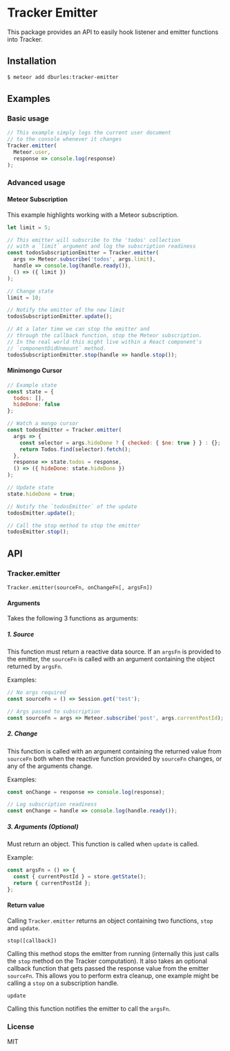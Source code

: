 # Tracker Emitter

This package provides an API to easily hook listener and emitter functions into Tracker.

## Installation

```sh
$ meteor add dburles:tracker-emitter
```

## Examples

### Basic usage

```js
// This example simply logs the current user document
// to the console whenever it changes
Tracker.emitter(
  Meteor.user,
  response => console.log(response)
);
```

### Advanced usage

#### Meteor Subscription

This example highlights working with a Meteor subscription.

```js
let limit = 5;

// This emitter will subscribe to the 'todos' collection
// with a `limit` argument and log the subscription readiness
const todosSubscriptionEmitter = Tracker.emitter(
  args => Meteor.subscribe('todos', args.limit),
  handle => console.log(handle.ready()),
  () => ({ limit })
);

// Change state
limit = 10;

// Notify the emitter of the new limit
todosSubscriptionEmitter.update();

// At a later time we can stop the emitter and
// through the callback function, stop the Meteor subscription.
// In the real world this might live within a React component's
// `componentDidUnmount` method.
todosSubscriptionEmitter.stop(handle => handle.stop());
```

#### Minimongo Cursor

```js
// Example state
const state = {
  todos: [],
  hideDone: false
};

// Watch a mongo cursor
const todosEmitter = Tracker.emitter(
  args => {
    const selector = args.hideDone ? { checked: { $ne: true } } : {};
    return Todos.find(selector).fetch();
  },
  response => state.todos = response,
  () => ({ hideDone: state.hideDone })
);

// Update state
state.hideDone = true;

// Notify the `todosEmitter` of the update
todosEmitter.update();

// Call the stop method to stop the emitter
todosEmitter.stop();
```

## API

### Tracker.emitter

```
Tracker.emitter(sourceFn, onChangeFn[, argsFn])
```

#### Arguments

Takes the following 3 functions as arguments:

##### 1. Source

This function must return a reactive data source. If an `argsFn` is provided to the emitter, the `sourceFn` is called with an argument containing the object returned by `argsFn`.

Examples:

```js
// No args required
const sourceFn = () => Session.get('test');

// Args passed to subscription
const sourceFn = args => Meteor.subscribe('post', args.currentPostId);
```

##### 2. Change

This function is called with an argument containing the returned value from `sourceFn` both when the reactive function provided by `sourceFn` changes, or any of the arguments change.

Examples:

```js
const onChange = response => console.log(response);

// Log subscription readiness
const onChange = handle => console.log(handle.ready());
```

##### 3. Arguments (Optional)

Must return an object. This function is called when `update` is called.

Example:

```js
const argsFn = () => {
  const { currentPostId } = store.getState();
  return { currentPostId };
};
```

#### Return value

Calling `Tracker.emitter` returns an object containing two functions, `stop` and `update`.

```
stop([callback])
```

Calling this method stops the emitter from running (internally this just calls the `stop` method on the Tracker computation). It also takes an optional callback function that gets passed the response value from the emitter `sourceFn`. This allows you to perform extra cleanup, one example might be calling a `stop` on a subscription handle.

```
update
```

Calling this function notifies the emitter to call the `argsFn`.


### License

MIT
